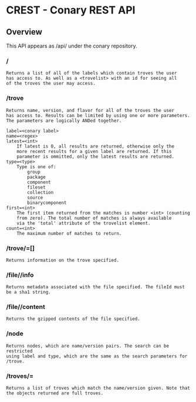 CREST - Conary REST API
=======================

Overview
--------

This API appears as /api/ under the conary repository.

### /
    Returns a list of all of the labels which contain troves the user
    has access to. As well as a <trovelist> with an id for seeing all
    of the troves the user may access.

### /trove
    Returns name, version, and flavor for all of the troves the user
    has access to. Results can be limited by using one or more parameters.
    The parameters are logically ANDed together.

    label=<conary label>
    name=<regex>
    latest=<int>
        If latest is 0, all results are returned, otherwise only the
        more recent results for a given label are returned. If this
        parameter is ommitted, only the latest results are returned.
    type=<type>
        Type is one of:
            group
            package
            component
            fileset
            collection
            source
            binarycomponent
    first=<int>
        The first item returned from the matches is number <int> (counting
        from zero). The total number of matches is always available
        via the 'total' attribute of the trovelist element.
    count=<int>
        The maximum number of matches to return.

### /trove/<name>=<version>[<flavor>]
    Returns information on the trove specified.

### /file/<fileId>/info
    Returns metadata associated with the file specified. The fileId must
    be a sha1 string.

### /file/<fileId>/content
    Returns the gzipped contents of the file specified.

### /node
    Returns nodes, which are name/version pairs. The search can be restricted
    using label and type, which are the same as the search parameters for
    /trove.

### /troves/<name>=<version>
    Returns a list of troves which match the name/version given. Note that
    the objects returned are full troves.
